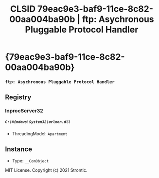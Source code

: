 ﻿---
title: "CLSID 79eac9e3-baf9-11ce-8c82-00aa004ba90b | ftp: Asychronous Pluggable Protocol Handler"
excerpt: What is COM-Object CLSID 79eac9e3-baf9-11ce-8c82-00aa004ba90b?
---

# {79eac9e3-baf9-11ce-8c82-00aa004ba90b}

### `ftp: Asychronous Pluggable Protocol Handler`

## Registry


### InprocServer32

##### `C:\Windows\System32\urlmon.dll`
* ThreadingModel: `Apartment`

## Instance

* Type: `__ComObject`

MIT License. Copyright (c) 2021 Strontic.


